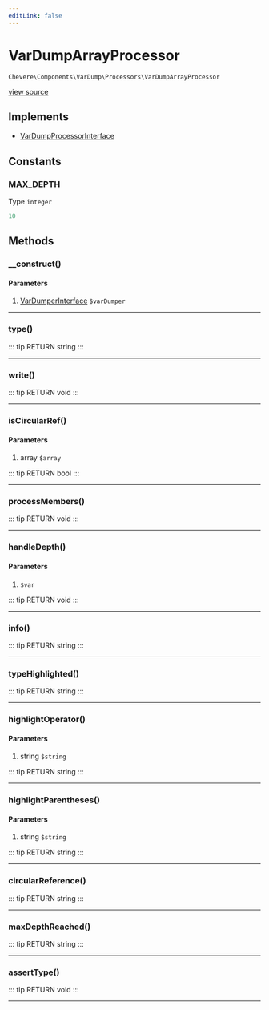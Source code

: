 ```yaml
---
editLink: false
---
```


# VarDumpArrayProcessor

`Chevere\Components\VarDump\Processors\VarDumpArrayProcessor`

[view source](https://github.com/chevere/chevere/blob/master/src/Chevere/Components/VarDump/Processors/VarDumpArrayProcessor.php)

## Implements

- [VarDumpProcessorInterface](../../../Interfaces/VarDump/VarDumpProcessorInterface.md)

## Constants

### MAX_DEPTH

Type `integer`

```php
10
```

## Methods

### __construct()

#### Parameters

1. [VarDumperInterface](../../../Interfaces/VarDump/VarDumperInterface.md) `$varDumper`

---

### type()

::: tip RETURN
string
:::

---

### write()

::: tip RETURN
void
:::

---

### isCircularRef()

#### Parameters

1. array `$array`

::: tip RETURN
bool
:::

---

### processMembers()

::: tip RETURN
void
:::

---

### handleDepth()

#### Parameters

1.  `$var`

::: tip RETURN
void
:::

---

### info()

::: tip RETURN
string
:::

---

### typeHighlighted()

::: tip RETURN
string
:::

---

### highlightOperator()

#### Parameters

1. string `$string`

::: tip RETURN
string
:::

---

### highlightParentheses()

#### Parameters

1. string `$string`

::: tip RETURN
string
:::

---

### circularReference()

::: tip RETURN
string
:::

---

### maxDepthReached()

::: tip RETURN
string
:::

---

### assertType()

::: tip RETURN
void
:::

---
